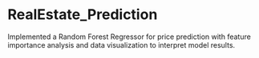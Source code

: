 # RealEstate_Prediction
Implemented a Random Forest Regressor for price prediction with feature importance analysis and data visualization to interpret model results.
